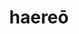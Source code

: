 ---
title: haereō
meaning: to stick or be stuck
ch: [fourteen]
pos: verb
inf: haerēre
secondppstem: haer
infend: ēre
conjugation: second
derivative: adhesive
---